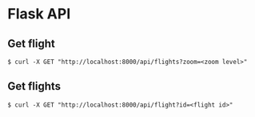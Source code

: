 # Flask API

## Get flight
```console
$ curl -X GET "http://localhost:8000/api/flights?zoom=<zoom level>"
```
## Get flights
```console
$ curl -X GET "http://localhost:8000/api/flight?id=<flight id>"
```
